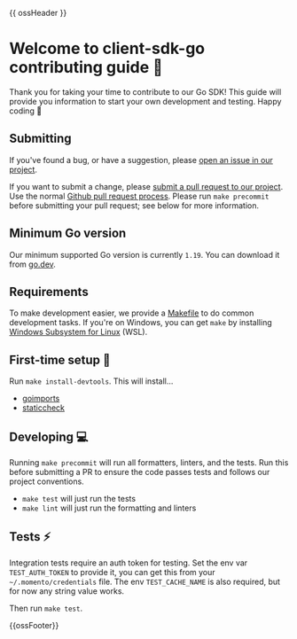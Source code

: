 {{ ossHeader }}

# Welcome to client-sdk-go contributing guide :wave:

Thank you for taking your time to contribute to our Go SDK!
This guide will provide you information to start your own development and testing.
Happy coding :dancer:

## Submitting

If you've found a bug, or have a suggestion, please [open an issue in our project](https://github.com/momentohq/client-sdk-go/issues).

If you want to submit a change, please [submit a pull request to our project](https://github.com/momentohq/client-sdk-go/pulls). Use the normal [Github pull request process](https://docs.github.com/en/pull-requests). Please run `make precommit` before submitting your pull request; see below for more information.

## Minimum Go version

Our minimum supported Go version is currently `1.19`. You can download it from [go.dev](https://go.dev/).

## Requirements

To make development easier, we provide a [Makefile](https://golangdocs.com/makefiles-golang) to do common development tasks. If you're on Windows, you can get `make` by installing [Windows Subsystem for Linux](https://learn.microsoft.com/en-us/windows/wsl/) (WSL).

## First-time setup :wrench:

Run `make install-devtools`. This will install...

* [goimports](https://pkg.go.dev/golang.org/x/tools/cmd/goimports)
* [staticcheck](https://staticcheck.io/)

## Developing :computer:

Running `make precommit` will run all formatters, linters, and the tests. Run this before submitting a PR to ensure the code passes tests and follows our project conventions.

* `make test` will just run the tests
* `make lint` will just run the formatting and linters

## Tests :zap:

Integration tests require an auth token for testing. Set the env var `TEST_AUTH_TOKEN` to
provide it, you can get this from your `~/.momento/credentials` file. The env `TEST_CACHE_NAME` is also required, but for now any string value works.

Then run `make test`.

{{ossFooter}}
